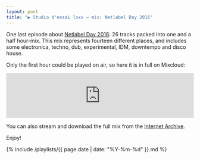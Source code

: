 ```yaml
---
layout: post
title: "▶ Studio d'essai lxxx – mix: Netlabel Day 2016"
---
```


One last episode about [Netlabel Day 2016](http://netlabelday.blogspot.com.au/p/releases-2016.html): 26 tracks packed into one and a half hour-mix. This mix represents fourteen different places, and includes some electronica, techno, dub, experimental, IDM, downtempo and disco house.

Only the first hour could be played on air, so here it is in full on Mixcloud:

<iframe width="100%" height="120" src="https://www.mixcloud.com/widget/iframe/?feed=https%3A%2F%2Fwww.mixcloud.com%2FGNTL%2Fstudio-dessai-lxxx-netlabel-day-2016%2F&hide_cover=1&light=1" frameborder="0"></iframe>

You can also stream and download the full mix from the [Internet Archive](https://archive.org/details/20160915StudioDessai80NLD2016MixFull).

Enjoy!

{% include /playlists/{{ page.date | date: "%Y-%m-%d" }}.md %}